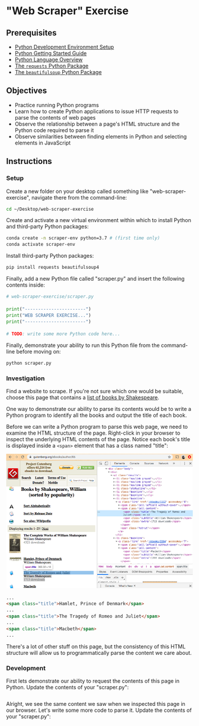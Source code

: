 # "Web Scraper" Exercise

## Prerequisites

  + [Python Development Environment Setup](https://github.com/prof-rossetti/intro-to-python/blob/master/units/unit-0.md)
  + [Python Getting Started Guide](https://github.com/prof-rossetti/intro-to-python/blob/master/units/unit-1.md)
  + [Python Language Overview](https://github.com/prof-rossetti/intro-to-python/blob/master/units/unit-2.md)
  + [The `requests` Python Package](https://github.com/prof-rossetti/intro-to-python/blob/master/notes/python/packages/requests.md)
  + [The `beautifulsoup` Python Package](https://github.com/prof-rossetti/intro-to-python/blob/master/notes/python/packages/beautifulsoup.md)

## Objectives

  + Practice running Python programs
  + Learn how to create Python applications to issue HTTP requests to parse the contents of web pages
  + Observe the relationship between a page's HTML structure and the Python code required to parse it
  + Observe similarities between finding elements in Python and selecting elements in JavaScript

## Instructions

### Setup

Create a new folder on your desktop called something like "web-scraper-exercise", navigate there from the command-line:

```sh
cd ~/Desktop/web-scraper-exercise
```

Create and activate a new virtual environment within which to install Python and third-party Python packages:

```sh
conda create -n scraper-env python=3.7 # (first time only)
conda activate scraper-env
```

Install third-party Python packages:

```sh
pip install requests beautifulsoup4
```

Finally, add a new Python file called "scraper.py" and insert the following contents inside:

```py
# web-scraper-exercise/scraper.py

print("-----------------------")
print("WEB SCRAPER EXERCISE...")
print("-----------------------")

# TODO: write some more Python code here...
```

Finally, demonstrate your ability to run this Python file from the command-line before moving on:

```sh
python scraper.py
```

### Investigation

Find a website to scrape. If you're not sure which one would be suitable, choose this page that contains a [list of books by Shakespeare](https://www.gutenberg.org/ebooks/author/65).

One way to demonstrate our ability to parse its contents would be to write a Python program to identify all the books and output the title of each book.

Before we can write a Python program to parse this web page, we need to examine the HTML structure of the page. Right-click in your browser to inspect the underlying HTML contents of the page. Notice each book's title is displayed inside a `<span>` element that has a class named "title":

![](inspect-page.png)

```html
...
<span class="title">Hamlet, Prince of Denmark</span>
...
<span class="title">The Tragedy of Romeo and Juliet</span>
...
<span class="title">Macbeth</span>
...
```

There's a lot of other stuff on this page, but the consistency of this HTML structure will allow us to programmatically parse the content we care about.


### Development

First lets demonstrate our ability to request the contents of this page in Python. Update the contents of your "scraper.py":

```py
```

Alright, we see the same content we saw when we inspected this page in our browser. Let's write some more code to parse it. Update the contents of your "scraper.py":

```py
```
